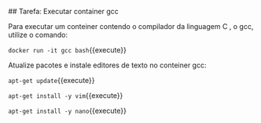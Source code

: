 

## Tarefa: Executar container gcc

Para executar um conteiner contendo o compilador da linguagem C , o gcc, utilize o comando:

`docker run -it gcc bash`{{execute}}



Atualize pacotes e instale editores de texto no conteiner gcc:

`apt-get update`{{execute}}

`apt-get install -y vim`{{execute}}

`apt-get install -y nano`{{execute}}

